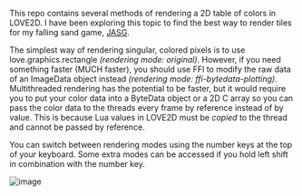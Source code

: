 This repo contains several methods of rendering a 2D table of colors in LOVE2D. I have been exploring this topic to find the best way to render tiles for my falling sand game, [JASG](https://kingtut-10101.itch.io/just-another-sand-game-sequel). 

The simplest way of rendering singular, colored pixels is to use love.graphics.rectangle _(rendering mode: original)_. However, if you need something faster (MUCH faster), you should use FFI to modify the raw data of an ImageData object instead _(rendering mode: ffi-bytedata-plotting)_. Multithreaded rendering has the potential to be faster, but it would require you to put your color data into a ByteData object or a 2D C array so you can pass the color data to the threads every frame by reference instead of by value. This is because Lua values in LOVE2D must be _copied_ to the thread and cannot be passed by reference.

You can switch between rendering modes using the number keys at the top of your keyboard. Some extra modes can be accessed if you hold left shift in combination with the number key.

![image](https://github.com/user-attachments/assets/1a4634e0-dd2e-4b98-a2a1-e80fb9f1044a)
